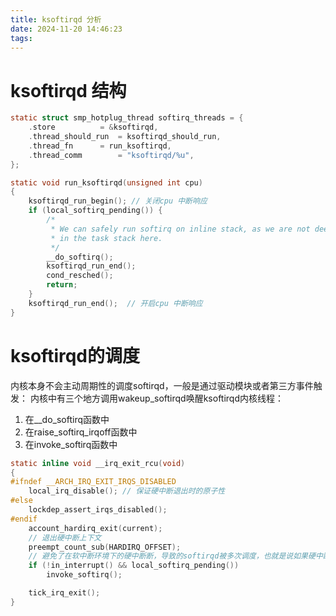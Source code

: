 ```yaml
---
title: ksoftirqd 分析
date: 2024-11-20 14:46:23
tags:
---
```


# ksoftirqd 结构
```c
static struct smp_hotplug_thread softirq_threads = {
	.store			= &ksoftirqd,
	.thread_should_run	= ksoftirqd_should_run,
	.thread_fn		= run_ksoftirqd,
	.thread_comm		= "ksoftirqd/%u",
};

static void run_ksoftirqd(unsigned int cpu)
{
	ksoftirqd_run_begin(); // 关闭cpu 中断响应
	if (local_softirq_pending()) {
		/*
		 * We can safely run softirq on inline stack, as we are not deep
		 * in the task stack here.
		 */
		__do_softirq();
		ksoftirqd_run_end();
		cond_resched();
		return;
	}
	ksoftirqd_run_end();  // 开启cpu 中断响应
}
```

# ksoftirqd的调度
内核本身不会主动周期性的调度softirqd，一般是通过驱动模块或者第三方事件触发：
内核中有三个地方调用wakeup_softirqd唤醒ksoftirqd内核线程：
1. 在__do_softirq函数中
2. 在raise_softirq_irqoff函数中
3. 在invoke_softirq函数中

```c
static inline void __irq_exit_rcu(void)
{
#ifndef __ARCH_IRQ_EXIT_IRQS_DISABLED
	local_irq_disable(); // 保证硬中断退出时的原子性
#else
	lockdep_assert_irqs_disabled();
#endif
	account_hardirq_exit(current);
    // 退出硬中断上下文
	preempt_count_sub(HARDIRQ_OFFSET);
    // 避免了在软中断环境下的硬中断断，导致的softirqd被多次调度，也就是说如果硬中断发生在当前cpu 的软中断环境下那么该硬中断在退出时不会触发软中断
	if (!in_interrupt() && local_softirq_pending())
		invoke_softirq();

	tick_irq_exit();
}
```